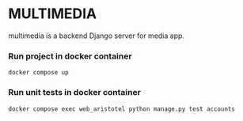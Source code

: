 # MULTIMEDIA

multimedia is a backend Django server for media app.


### Run project in docker container

```
docker compose up
```

### Run unit tests in docker container

```
docker compose exec web_aristotel python manage.py test accounts
```

